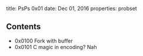 title:      PsPs 0x01
date:       Dec 01, 2016
properties: probset

## Contents

* 0x0100 Fork with buffer
* 0x0101 C magic in encoding? Nah
